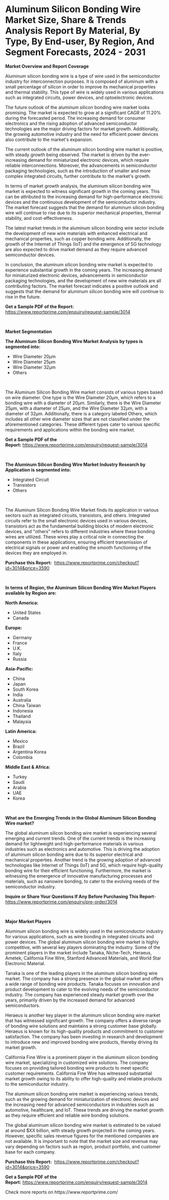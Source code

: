 <p><h1>Aluminum Silicon Bonding Wire Market Size, Share & Trends Analysis Report By Material, By Type, By End-user, By Region, And Segment Forecasts, 2024 - 2031</h1></p><p><strong>Market Overview and Report Coverage</strong></p>
<p><p>Aluminum silicon bonding wire is a type of wire used in the semiconductor industry for interconnection purposes. It is composed of aluminum with a small percentage of silicon in order to improve its mechanical properties and thermal stability. This type of wire is widely used in various applications such as integrated circuits, power devices, and optoelectronic devices.</p><p>The future outlook of the aluminum silicon bonding wire market looks promising. The market is expected to grow at a significant CAGR of 11.20% during the forecasted period. The increasing demand for consumer electronics and the rising adoption of advanced semiconductor technologies are the major driving factors for market growth. Additionally, the growing automotive industry and the need for efficient power devices also contribute to the market's expansion.</p><p>The current outlook of the aluminum silicon bonding wire market is positive, with steady growth being observed. The market is driven by the ever-increasing demand for miniaturized electronic devices, which require reliable interconnections. Moreover, the advancements in semiconductor packaging technologies, such as the introduction of smaller and more complex integrated circuits, further contribute to the market's growth.</p><p>In terms of market growth analysis, the aluminum silicon bonding wire market is expected to witness significant growth in the coming years. This can be attributed to the increasing demand for high-performance electronic devices and the continuous development of the semiconductor industry. The market forecast suggests that the demand for aluminum silicon bonding wire will continue to rise due to its superior mechanical properties, thermal stability, and cost-effectiveness.</p><p>The latest market trends in the aluminum silicon bonding wire sector include the development of new wire materials with enhanced electrical and mechanical properties, such as copper bonding wire. Additionally, the growth of the Internet of Things (IoT) and the emergence of 5G technology are also expected to drive market demand as they require advanced semiconductor devices.</p><p>In conclusion, the aluminum silicon bonding wire market is expected to experience substantial growth in the coming years. The increasing demand for miniaturized electronic devices, advancements in semiconductor packaging technologies, and the development of new wire materials are all contributing factors. The market forecast indicates a positive outlook and suggests that the demand for aluminum silicon bonding wire will continue to rise in the future.</p></p>
<p><strong>Get a Sample PDF of the Report:</strong> <a href="https://www.reportprime.com/enquiry/request-sample/3014">https://www.reportprime.com/enquiry/request-sample/3014</a></p>
<p>&nbsp;</p>
<p><strong>Market Segmentation</strong></p>
<p><strong>The Aluminum Silicon Bonding Wire Market Analysis by types is segmented into:</strong></p>
<p><ul><li>Wire Diameter 20µm</li><li>Wire Diameter 25µm</li><li>Wire Diameter 32µm</li><li>Others</li></ul></p>
<p>&nbsp;</p>
<p><p>The Aluminum Silicon Bonding Wire market consists of various types based on wire diameter. One type is the Wire Diameter 20µm, which refers to a bonding wire with a diameter of 20µm. Similarly, there is the Wire Diameter 25µm, with a diameter of 25µm, and the Wire Diameter 32µm, with a diameter of 32µm. Additionally, there is a category labeled Others, which includes all other wire diameter sizes that are not classified under the aforementioned categories. These different types cater to various specific requirements and applications within the bonding wire market.</p></p>
<p><strong>Get a Sample PDF of the Report:</strong>&nbsp;<a href="https://www.reportprime.com/enquiry/request-sample/3014">https://www.reportprime.com/enquiry/request-sample/3014</a></p>
<p>&nbsp;</p>
<p><strong>The Aluminum Silicon Bonding Wire Market Industry Research by Application is segmented into:</strong></p>
<p><ul><li>Integrated Circuit</li><li>Transistors</li><li>Others</li></ul></p>
<p>&nbsp;</p>
<p><p>The Aluminum Silicon Bonding Wire Market finds its application in various sectors such as integrated circuits, transistors, and others. Integrated circuits refer to the small electronic devices used in various devices, transistors act as the fundamental building blocks of modern electronic devices, and "others" refers to different industries where these bonding wires are utilized. These wires play a critical role in connecting the components in these applications, ensuring efficient transmission of electrical signals or power and enabling the smooth functioning of the devices they are employed in.</p></p>
<p><strong>Purchase this Report:</strong>&nbsp; <a href="https://www.reportprime.com/checkout?id=3014&price=3590">https://www.reportprime.com/checkout?id=3014&price=3590</a></p>
<p>&nbsp;</p>
<p><strong>In terms of Region, the Aluminum Silicon Bonding Wire Market Players available by Region are:</strong></p>
<p>
    <p> <strong> North America: </strong>
        <ul>
            <li>United States</li>
            <li>Canada</li>
        </ul>
        </p> 
    <p> <strong> Europe: </strong>
        <ul>
            <li>Germany</li>
            <li>France</li>
            <li>U.K.</li>
            <li>Italy</li>
            <li>Russia</li>
        </ul>
        </p> 
    <p> <strong> Asia-Pacific: </strong>
        <ul>
            <li>China</li>
            <li>Japan</li>
            <li>South Korea</li>
            <li>India</li>
            <li>Australia</li>
            <li>China Taiwan</li>
            <li>Indonesia</li>
            <li>Thailand</li>
            <li>Malaysia</li>
        </ul>
        </p> 
    <p> <strong> Latin America: </strong>
        <ul>
            <li>Mexico</li>
            <li>Brazil</li>
            <li>Argentina Korea</li>
            <li>Colombia</li>
        </ul>
        </p> 
    <p> <strong> Middle East & Africa: </strong>
        <ul>
            <li>Turkey</li>
            <li>Saudi</li>
            <li>Arabia</li>
            <li>UAE</li>
            <li>Korea</li>
        </ul>
    </p>
    </p>
<p>&nbsp;</p>
<p><strong>What are the Emerging Trends in the Global Aluminum Silicon Bonding Wire market?</strong></p>
<p><p>The global aluminum silicon bonding wire market is experiencing several emerging and current trends. One of the current trends is the increasing demand for lightweight and high-performance materials in various industries such as electronics and automotive. This is driving the adoption of aluminum silicon bonding wire due to its superior electrical and mechanical properties. Another trend is the growing adoption of advanced technologies like Internet of Things (IoT) and 5G, which require high-quality bonding wire for their efficient functioning. Furthermore, the market is witnessing the emergence of innovative manufacturing processes and materials, such as nanowire bonding, to cater to the evolving needs of the semiconductor industry.</p></p>
<p><strong>Inquire or Share Your Questions If Any Before Purchasing This Report</strong>- <a href="https://www.reportprime.com/enquiry/pre-order/3014">https://www.reportprime.com/enquiry/pre-order/3014</a></p>
<p>&nbsp;</p>
<p><strong>Major Market Players</strong></p>
<p><p>Aluminum silicon bonding wire is widely used in the semiconductor industry for various applications, such as wire bonding in integrated circuits and power devices. The global aluminum silicon bonding wire market is highly competitive, with several key players dominating the industry. Some of the prominent players in the market include Tanaka, Niche-Tech, Heraeus, Ametek, California Fine Wire, Stanford Advanced Materials, and World Star Electronic Material.</p><p>Tanaka is one of the leading players in the aluminum silicon bonding wire market. The company has a strong presence in the global market and offers a wide range of bonding wire products. Tanaka focuses on innovation and product development to cater to the evolving needs of the semiconductor industry. The company has experienced steady market growth over the years, primarily driven by the increased demand for advanced semiconductors.</p><p>Heraeus is another key player in the aluminum silicon bonding wire market that has witnessed significant growth. The company offers a diverse range of bonding wire solutions and maintains a strong customer base globally. Heraeus is known for its high-quality products and commitment to customer satisfaction. The company has been investing in research and development to introduce new and improved bonding wire products, thereby driving its market growth.</p><p>California Fine Wire is a prominent player in the aluminum silicon bonding wire market, specializing in customized wire solutions. The company focuses on providing tailored bonding wire products to meet specific customer requirements. California Fine Wire has witnessed substantial market growth owing to its ability to offer high-quality and reliable products to the semiconductor industry.</p><p>The aluminum silicon bonding wire market is experiencing various trends, such as the growing demand for miniaturization of electronic devices and the increasing need for advanced semiconductors in industries such as automotive, healthcare, and IoT. These trends are driving the market growth as they require efficient and reliable wire bonding solutions.</p><p>The global aluminum silicon bonding wire market is estimated to be valued at around $XX billion, with steady growth projected in the coming years. However, specific sales revenue figures for the mentioned companies are not available. It is important to note that the market size and revenue may vary depending on factors such as region, product portfolio, and customer base for each company.</p></p>
<p><strong>Purchase this Report:</strong>&nbsp;&nbsp;<a href="https://www.reportprime.com/checkout?id=3014&price=3590">https://www.reportprime.com/checkout?id=3014&price=3590</a></p>
<p></p>
<p><strong>Get a Sample PDF of the Report:</strong>&nbsp;<a href="https://www.reportprime.com/enquiry/request-sample/3014">https://www.reportprime.com/enquiry/request-sample/3014</a></p>
<p>Check more reports on https://www.reportprime.com/</p>